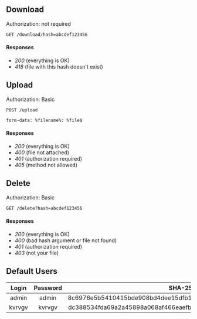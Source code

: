 

## Download
Authorization: not required

`GET /download/hash=abcdef123456`
#### Responses
- *200* (everything is OK)
- *418* (file with this hash doesn't exist)

## Upload
Authorization: Basic

`POST /upload`

`form-data: %filename%: %file$`
#### Responses
- *200* (everything is OK)
- *400* (file not attached)
- *401* (authorization required)
- *405* (method not allowed)

## Delete
Authorization: Basic

`GET /delete?hash=abcdef123456`
#### Responses
- *200* (everything is OK)
- *400* (bad hash argument or file not found)
- *401* (authorization required)
- *403* (not your file)

## Default Users
|    Login    | Password |                              SHA-256                               |
|:-----------:|:--------:|:------------------------------------------------------------------:|
|    admin    |  admin   |  8c6976e5b5410415bde908bd4dee15dfb167a9c873fc4bb8a81f6f2ab448a918  |
|   kvrvgv    |  kvrvgv  |  dc388534fda69a2a45898a068af466eaefb9b2c2d8199f98a96ae97e042a3982  |

